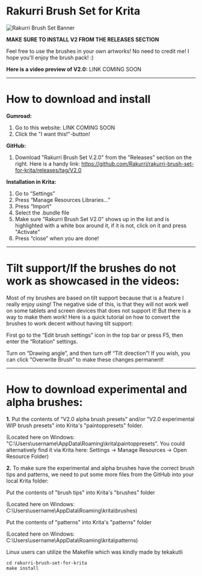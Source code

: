 # Rakurri Brush Set for Krita

![Rakurri Brush Set Banner](https://i.imgur.com/SLbbOTK.png)

**MAKE SURE TO INSTALL V2 FROM THE RELEASES SECTION**

Feel free to use the brushes in your own artworks! No need to credit me!
I hope you'll enjoy the brush pack! :)

**Here is a video preview of V2.0:** LINK COMING SOON

***

# **How to download and install**

**Gumroad:**
1. Go to this website: LINK COMING SOON
2. Click the "I want this!"-button!

**GitHub:**
1. Download "Rakurri Brush Set V.2.0" from the "Releases" section on the right.
Here is a handy link: https://github.com/Rakurri/rakurri-brush-set-for-krita/releases/tag/V2.0

**Installation in Krita:**
1. Go to “Settings”
2. Press “Manage Resources Libraries...”
3. Press “Import”
4. Select the .bundle file
5. Make sure "Rakurri Brush Set V2.0" shows up in the list and is highlighted with a white box around it, if it is not, click on it and press "Activate"
6. Press “close” when you are done!

***

# **Tilt support/If the brushes do not work as showcased in the videos:**

Most of my brushes are based on tilt support because that is a feature I really enjoy using!
The negative side of this, is that they will not work well on some tablets and screen devices that does not support it!
But there is a way to make them work! Here is a quick tutorial on how to convert the brushes to work decent without having tilt support:
 
First go to the “Edit brush settings” icon in the top bar or press F5, then enter the “Rotation” settings.
 
Turn on “Drawing angle”, and then turn off “Tilt direction”!
If you wish, you can click “Overwrite Brush” to make these changes permanent!

***

# **How to download experimental and alpha brushes:**

**1.** Put the contents of "V2.0 alpha brush presets" and/or "V2.0 experimental WIP brush presets" into Krita's "paintoppresets" folder.

(Located here on Windows: "C:\Users\username\AppData\Roaming\krita\paintoppresets". You could alternatively find it via Krita here: Settings -> Manage Resources -> Open Resource Folder)

**2.** To make sure the experimental and alpha brushes have the correct brush tips and patterns, we need to put some more files from the GitHub into your local Krita folder:

Put the contents of "brush tips" into Krita's "brushes" folder 

(Located here on Windows: C:\Users\username\AppData\Roaming\krita\brushes)

Put the contents of "patterns" into Krita's "patterns" folder 

(Located here on Windows: C:\Users\username\AppData\Roaming\krita\patterns)

Linux users can utilize the Makefile which was kindly made by tekakutli

```
cd rakurri-brush-set-for-krita
make install
```
